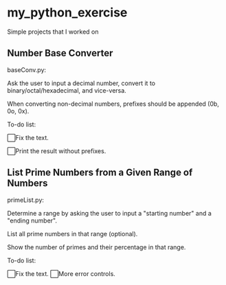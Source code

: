 # my_python_exercise

Simple projects that I worked on

## Number Base Converter

baseConv.py:

Ask the user to input a decimal number, convert it to binary/octal/hexadecimal, and vice-versa.

When converting non-decimal numbers, prefixes should be appended (0b, 0o, 0x).

To-do list:

⬜️Fix the text.

⬜️Print the result without prefixes.

## List Prime Numbers from a Given Range of Numbers

primeList.py:

Determine a range by asking the user to input a "starting number" and a "ending number".

List all prime numbers in that range (optional).

Show the number of primes and their percentage in that range.

To-do list:

⬜️Fix the text.
⬜️More error controls.
